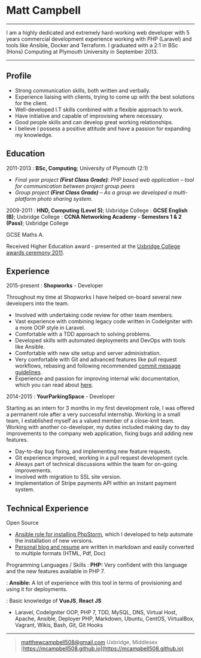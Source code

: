 Matt Campbell
============

----

>>>
I am a highly dedicated and extremely hard-working web developer with 5 years commercial development experience
working with PHP (Laravel) and tools like Ansible, Docker and Terraform. I graduated with a 2:1 in BSc (Hons) Computing at Plymouth University in September 2013.
>>>

----

Profile
-------
- Strong communication skills, both written and verbally.
- Experience liaising with clients, trying to come up with the best solutions for the client.
- Well-developed I.T skills combined with a flexible approach to work.
- Have initiative and capable of improvising where necessary.
- Good people skills and can develop great working relationships.
- I believe I possess a positive attitude and have a passion for expanding my knowledge.

Education
---------

2011-2013
:   **BSc, Computing**; University of Plymouth (2:1)

- *Final year project **(First Class Grade)**: PHP based web application – tool for communication between project group peers*
- *Group project **(First Class Grade)** – As a group we developed a multi-platform photo sharing system.*

2009-2011
:   **HND, Computing (Level 5)**; Uxbridge College
:   **GCSE English (B)**; Uxbridge College
:   **CCNA Networking Academy - Semesters 1 & 2 (Pass)**; Uxbridge College

GCSE Maths A.

Received Higher Education award - presented at the [Uxbridge College awards ceremony 2011](http://www.uxbridge.ac.uk/college-news-a-events/414-september-2011/3396-annual-awards-winners-honoured-by-the-apprentices-melody-hossaini.html).

Experience
----------

2015-present
: **Shopworks** - Developer

Throughout my time at Shopworks I have helped on-board several new developers into the team.

- Involved with undertaking code review for other team members.
- Vast experience with combining legacy code written in CodeIgniter with a more OOP style in Laravel.
- Comfortable with a TDD approach to solving problems.
- Developed skills with automated deployments and DevOps with tools like Ansible.
- Comfortable with new site setup and server administration.
- Very comfortable with Git and advanced features like pull request workflows, rebasing and following recommended [commit message guidelines](https://chris.beams.io/posts/git-commit/).
- Experience and passion for improving internal wiki documentation, which you can read about [here](https://mcampbell508.github.io/2017/12/17/recommended-documentation-for-a-web-team/).

2014-2015
: **YourParkingSpace** - Developer

Starting as an intern for 3 months in my first development role, I was offered a permanent role after a very successful internship.
Working in a small team, I established myself as a valued member of a close-knit team. Working with another co-developer, my duties included making day to day
improvements to the company web application, fixing bugs and adding new features.

- Day-to-day bug fixing, and implementing new feature requests.
- Git experience improved, working in a pull request development cycle.
- Always part of technical discussions within the team for on-going improvements.
- Involved with migration to SSL site version.
- Implementation of Stripe payments API within an instant payment system.

Technical Experience
--------------------

Open Source

- [Ansible role for installing PhpStorm](https://github.com/mcampbell508/ansible-phpstorm), which I developed to help automate the installation of new versions.
- [Personal blog and resume](https://github.com/mcampbell508/mcampbell508.github.io) are written in markdown and easily converted to multiple formats (HTML, Pdf, Doc)

Programming Languages / Skills
:   **PHP:** Very confident with this language and the new features available in PHP 7.

:   **Ansible:** A lot of experience with this tool in terms of provisioning and using it for deployments.

:   Basic knowledge of **VueJS**, **React JS**

- Laravel, CodeIgniter OOP, PHP 7, TDD, MySQL, DNS, Virtual Host, Apache, Ansible, Deployer PHP, Markdown, Ubuntu, CentOS, VirtualBox, Vagrant, Wikis, Bash, Git, Git Hooks

----

> <matthewcampbell508@gmail.com>
> Uxbridge, Middlesex \
> [https://mcampbell508.github.io](https://mcampbell508.github.io)
